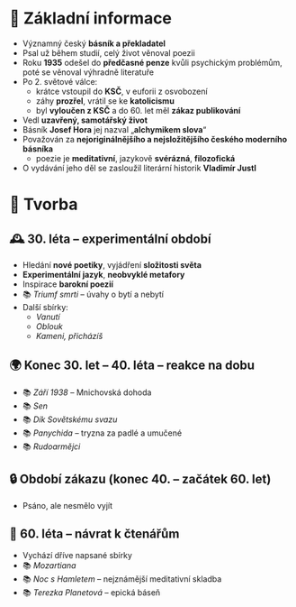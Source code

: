 # 📌 Základní informace
- Významný český **básník a překladatel**
- Psal už během studií, celý život věnoval poezii
- Roku **1935** odešel do **předčasné penze** kvůli psychickým problémům, poté se věnoval výhradně literatuře
- Po 2. světové válce:
    - krátce vstoupil do **KSČ**, v euforii z osvobození
    - záhy **prozřel**, vrátil se ke **katolicismu**
    - byl **vyloučen z KSČ** a do 60. let měl **zákaz publikování**
- Vedl **uzavřený, samotářský život**
- Básník **Josef Hora** jej nazval „**alchymikem slova**“
- Považován za **nejoriginálnějšího a nejsložitějšího českého moderního básníka**
    - poezie je **meditativní**, jazykově **svérázná**, **filozofická**
- O vydávání jeho děl se zasloužil literární historik **Vladimír Justl**

# 🧪 Tvorba

## 🕰️ 30. léta – experimentální období
- Hledání **nové poetiky**, vyjádření **složitosti světa**
- **Experimentální jazyk**, **neobvyklé metafory**
- Inspirace **barokní poezií**
- 📚 *Triumf smrti* – úvahy o bytí a nebytí
- Další sbírky:
    - *Vanutí*
    - *Oblouk*
    - *Kameni, přicházíš*

## 🌍 Konec 30. let – 40. léta – reakce na dobu
- 📚 *Září 1938* – Mnichovská dohoda
- 📚 *Sen*
- 📚 *Dík Sovětskému svazu*
- 📚 *Panychida* – tryzna za padlé a umučené
- 📚 *Rudoarmějci*

## 🔒 Období zákazu (konec 40. – začátek 60. let)
- Psáno, ale nesmělo vyjít

## 📖 60. léta – návrat k čtenářům
- Vychází dříve napsané sbírky
- 📚 *Mozartiana*
- 📚 *Noc s Hamletem* – nejznámější meditativní skladba
- 📚 *Terezka Planetová* – epická báseň
